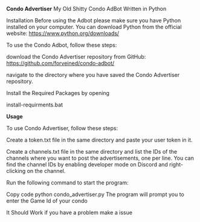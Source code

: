 **Condo Advertiser**
My Old Shitty Condo AdBot Written in Python

Installation
Before using the Adbot please make sure you have Python installed on your computer. You can download Python from the official website: https://www.python.org/downloads/

To use the Condo Adbot, follow these steps:

download the Condo Advertiser repository from GitHub: https://github.com/forveined/condo-adbot/

navigate to the directory where you have saved the Condo Advertiser repository.

Install the Required Packages by opening

install-requirments.bat

**Usage**

To use Condo Advertiser, follow these steps:

Create a token.txt file in the same directory and paste your user token in it.

Create a channels.txt file in the same directory and list the IDs of the channels where you want to post the advertisements, one per line. You can find the channel IDs by enabling developer mode on Discord and right-clicking on the channel.

Run the following command to start the program:

Copy code
python condo_advertiser.py
The program will prompt you to enter the Game Id of your condo

It Should Work if you have a problem make a issue
